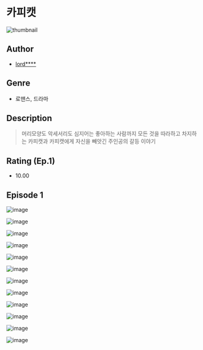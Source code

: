 # 카피캣
![thumbnail](https://image-comic.pstatic.net/user_contents_data/challenge_comic/2023/05/24/202399/upload_7077797374633063778_480x623.jpeg)

## Author
- [lord****](https://comic.naver.com/artistTitle?id=202399)

## Genre
- 로맨스, 드라마

## Description
> 머리모양도 악세서리도 심지어는 좋아하는 사람까지 모든 것을 따라하고 차지하는 카피캣과 카피캣에게 자신을 빼앗긴 주인공의 갈등 이야기


## Rating (Ep.1)
- 10.00

## Episode 1
![image](https://image-comic.pstatic.net/user_contents_data/challenge_comic/2023/05/24/202399/upload_3978422537853874482.jpeg)

![image](https://image-comic.pstatic.net/user_contents_data/challenge_comic/2023/05/24/202399/upload_3977348293552846436.jpeg)

![image](https://image-comic.pstatic.net/user_contents_data/challenge_comic/2023/05/24/202399/upload_7377240578941412147.jpeg)

![image](https://image-comic.pstatic.net/user_contents_data/challenge_comic/2023/05/24/202399/upload_3544668697524449381.jpeg)

![image](https://image-comic.pstatic.net/user_contents_data/challenge_comic/2023/05/24/202399/upload_4120846682096481080.jpeg)

![image](https://image-comic.pstatic.net/user_contents_data/challenge_comic/2023/05/24/202399/upload_7089848223920055606.jpeg)

![image](https://image-comic.pstatic.net/user_contents_data/challenge_comic/2023/05/24/202399/upload_3978474408932304436.jpeg)

![image](https://image-comic.pstatic.net/user_contents_data/challenge_comic/2023/05/24/202399/upload_7076616704467482979.jpeg)

![image](https://image-comic.pstatic.net/user_contents_data/challenge_comic/2023/05/24/202399/upload_3904675191996375605.jpeg)

![image](https://image-comic.pstatic.net/user_contents_data/challenge_comic/2023/05/24/202399/upload_7233123178115379513.jpeg)

![image](https://image-comic.pstatic.net/user_contents_data/challenge_comic/2023/05/24/202399/upload_3847259571708049721.jpeg)

![image](https://image-comic.pstatic.net/user_contents_data/challenge_comic/2023/05/24/202399/upload_3990864602729886515.jpeg)

